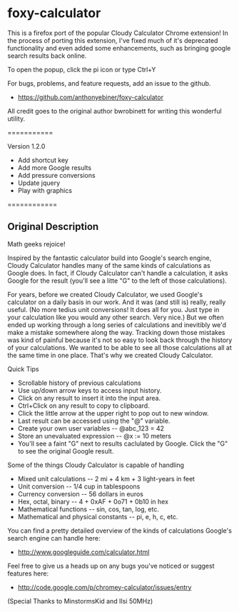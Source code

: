 # foxy-calculator

This is a firefox port of the popular Cloudy Calculator Chrome extension!
In the process of porting this extension, I've fixed much of it's deprecated 
functionality and even added some enhancements, such as bringing google search 
results back online.

To open the popup, click the pi icon or type Ctrl+Y

For bugs, problems, and feature requests, add an issue to the github.
* https://github.com/anthonyebiner/foxy-calculator

All credit goes to the original author bwrobinett for writing this wonderful utility.

===========

Version 1.2.0

* Add shortcut key
* Add more Google results
* Add pressure conversions
* Update jquery
* Play with graphics

============

## Original Description

Math geeks rejoice!

Inspired by the fantastic calculator build into Google's search engine, Cloudy Calculator handles many of the same kinds of calculations as Google does. In fact, if Cloudy Calculator can't handle a calculation, it asks Google for the result (you'll see a litte "G" to the left of those calculations).

For years, before we created Cloudy Calculator, we used Google's calculator on a daily basis in our work. And it was (and still is) really, really useful. (No more tedius unit conversions! It does all for you. Just type in your calculation like you would any other search. Very nice.) But we often ended up working through a long series of calculations and inevitibly we'd make a mistake somewhere along the way. Tracking down those mistakes was kind of painful because it's not so easy to look back through the history of your calculations. We wanted to be able to see all those calculations all at the same time in one place. That's why we created Cloudy Calculator.

Quick Tips  
* Scrollable history of previous calculations 
* Use up/down arrow keys to access input history.
* Click on any result to insert it into the input area.
* Ctrl+Click on any result to copy to clipboard.
* Click the little arrow at the upper right to pop out to new window.
* Last result can be accessed using the "@" variable.
* Create your own user variables -- @abc_123 = 42
* Store an unevaluated expression -- @x := 10 meters
* You'll see a faint "G" next to results caclulated by Google. 
  Click the "G" to see the original Google result.

Some of the things Cloudy Calculator is capable of handling
* Mixed unit calculations -- 2 mi + 4 km + 3 light-years in feet
* Unit conversion -- 1/4 cup in tablespoons
* Currency conversion -- 56 dollars in euros
* Hex, octal, binary -- 4 + 0xAF + 0o71 + 0b10 in hex
* Mathematical functions -- sin, cos, tan, log, etc.
* Mathematical and physical constants -- pi, e, h, c, etc.

You can find a pretty detailed overview of the kinds of calculations Google's search engine can handle here: 
* http://www.googleguide.com/calculator.html

Feel free to give us a heads up on any bugs you've noticed or suggest features here:
* http://code.google.com/p/chromey-calculator/issues/entry

(Special Thanks to MinstormsKid and IIsi 50MHz)

